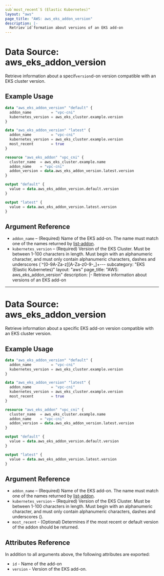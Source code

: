```yaml
---
sub`most_recent`S (Elastic Kubernetes)"
layout: "aws"
page_title: "AWS: aws_eks_addon_version"
description: |-
  Retriev`id`formation about versions of an EKS add-on
---
```


# Data Source: aws_eks_addon_version

Retrieve information about a specif`version`d-on version compatible with an EKS cluster version.

## Example Usage

```terraform
data "aws_eks_addon_version" "default" {
  addon_name         = "vpc-cni"
  kubernetes_version = aws_eks_cluster.example.version
}

data "aws_eks_addon_version" "latest" {
  addon_name         = "vpc-cni"
  kubernetes_version = aws_eks_cluster.example.version
  most_recent        = true
}

resource "aws_eks_addon" "vpc_cni" {
  cluster_name  = aws_eks_cluster.example.name
  addon_name    = "vpc-cni"
  addon_version = data.aws_eks_addon_version.latest.version
}

output "default" {
  value = data.aws_eks_addon_version.default.version
}

output "latest" {
  value = data.aws_eks_addon_version.latest.version
}
```

## Argument Reference

* `addon_name` – (Required) Name of the EKS add-on. The name must match one of
  the names returned by [list-addon](https://docs.aws.amazon.com/cli/latest/reference/eks/list-addons.html).
* `kubernetes_version` – (Required) Version of the EKS Cluster. Must be between 1-100 characters in length. Must begin with an alphanumeric character, and must only contain alphanumeric characters, dashes and underscores (`^[0-9A-Za-z][A-Za-z0-9\-_]+---
subcategory: "EKS (Elastic Kubernetes)"
layout: "aws"
page_title: "AWS: aws_eks_addon_version"
description: |-
  Retrieve information about versions of an EKS add-on
---

# Data Source: aws_eks_addon_version

Retrieve information about a specific EKS add-on version compatible with an EKS cluster version.

## Example Usage

```terraform
data "aws_eks_addon_version" "default" {
  addon_name         = "vpc-cni"
  kubernetes_version = aws_eks_cluster.example.version
}

data "aws_eks_addon_version" "latest" {
  addon_name         = "vpc-cni"
  kubernetes_version = aws_eks_cluster.example.version
  most_recent        = true
}

resource "aws_eks_addon" "vpc_cni" {
  cluster_name  = aws_eks_cluster.example.name
  addon_name    = "vpc-cni"
  addon_version = data.aws_eks_addon_version.latest.version
}

output "default" {
  value = data.aws_eks_addon_version.default.version
}

output "latest" {
  value = data.aws_eks_addon_version.latest.version
}
```

## Argument Reference

* `addon_name` – (Required) Name of the EKS add-on. The name must match one of
  the names returned by [list-addon](https://docs.aws.amazon.com/cli/latest/reference/eks/list-addons.html).
* `kubernetes_version` – (Required) Version of the EKS Cluster. Must be between 1-100 characters in length. Must begin with an alphanumeric character, and must only contain alphanumeric characters, dashes and underscores ().
* `most_recent` - (Optional) Determines if the most recent or default version of the addon should be returned.

## Attributes Reference

In addition to all arguments above, the following attributes are exported:

* `id` - Name of the add-on
* `version` - Version of the EKS add-on.

<!-- cache-key: cdktf-0.17.0-pre.15 input-cfc1fa1ced28844384ef1de769165916c62f2c49200cee0a6e459feec2c96760 -->